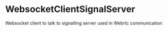 # WebsocketClientSignalServer

Websocket client to talk to signalling server used in Webrtc communication
